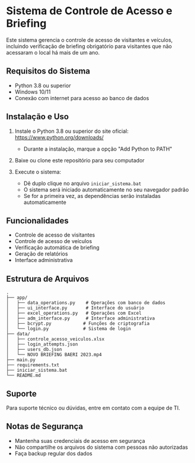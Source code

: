 # Sistema de Controle de Acesso e Briefing

Este sistema gerencia o controle de acesso de visitantes e veículos, incluindo verificação de briefing obrigatório para visitantes que não acessaram o local há mais de um ano.

## Requisitos do Sistema

- Python 3.8 ou superior
- Windows 10/11
- Conexão com internet para acesso ao banco de dados

## Instalação e Uso

1. Instale o Python 3.8 ou superior do site oficial: https://www.python.org/downloads/
   - Durante a instalação, marque a opção "Add Python to PATH"

2. Baixe ou clone este repositório para seu computador

3. Execute o sistema:
   - Dê duplo clique no arquivo `iniciar_sistema.bat`
   - O sistema será iniciado automaticamente no seu navegador padrão
   - Se for a primeira vez, as dependências serão instaladas automaticamente

## Funcionalidades

- Controle de acesso de visitantes
- Controle de acesso de veículos
- Verificação automática de briefing
- Geração de relatórios
- Interface administrativa

## Estrutura de Arquivos

```
.
├── app/
│   ├── data_operations.py    # Operações com banco de dados
│   ├── ui_interface.py       # Interface do usuário
│   ├── excel_operations.py   # Operações com Excel
│   ├── adm_interface.py      # Interface administrativa
│   ├── bcrypt.py            # Funções de criptografia
│   └── login.py             # Sistema de login
├── data/
│   ├── controle_acesso_veiculos.xlsx
│   ├── login_attempts.json
│   ├── users_db.json
│   └── NOVO BRIEFING BAERI 2023.mp4
├── main.py
├── requirements.txt
├── iniciar_sistema.bat
└── README.md
```

## Suporte

Para suporte técnico ou dúvidas, entre em contato com a equipe de TI.

## Notas de Segurança

- Mantenha suas credenciais de acesso em segurança
- Não compartilhe os arquivos do sistema com pessoas não autorizadas
- Faça backup regular dos dados 